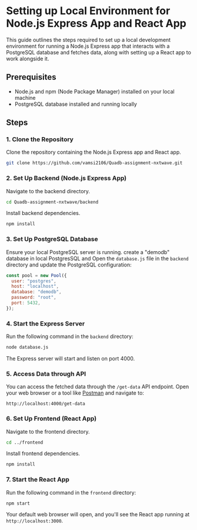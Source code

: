 # Setting up Local Environment for Node.js Express App and React App

This guide outlines the steps required to set up a local development environment for running a Node.js Express app that interacts with a PostgreSQL database and fetches data, along with setting up a React app to work alongside it.

## Prerequisites

- Node.js and npm (Node Package Manager) installed on your local machine
- PostgreSQL database installed and running locally


## Steps

### 1. Clone the Repository

Clone the repository containing the Node.js Express app and React app.

```bash
git clone https://github.com/vamsi2106/Quadb-assignment-nxtwave.git
```

### 2. Set Up Backend (Node.js Express App)

Navigate to the backend directory.

```bash
cd Quadb-assignment-nxtwave/backend
```

Install backend dependencies.

```bash
npm install
```

### 3. Set Up PostgreSQL Database

Ensure your local PostgreSQL server is running.
create a "demodb" database in local PostgresSQL and 
Open the `database.js` file in the `backend` directory and update the PostgreSQL configuration:

```javascript
const pool = new Pool({
  user: "postgres",
  host: "localhost",
  database: "demodb",
  password: "root",
  port: 5432,
});
```

### 4. Start the Express Server

Run the following command in the `backend` directory:

```bash
node database.js
```

The Express server will start and listen on port 4000.

### 5. Access Data through API

You can access the fetched data through the `/get-data` API endpoint. Open your web browser or a tool like [Postman](https://www.postman.com/) and navigate to:

```
http://localhost:4000/get-data
```

### 6. Set Up Frontend (React App)

Navigate to the frontend directory.

```bash
cd ../frontend
```

Install frontend dependencies.

```bash
npm install
```

### 7. Start the React App

Run the following command in the `frontend` directory:

```bash
npm start
```

Your default web browser will open, and you'll see the React app running at `http://localhost:3000`.



